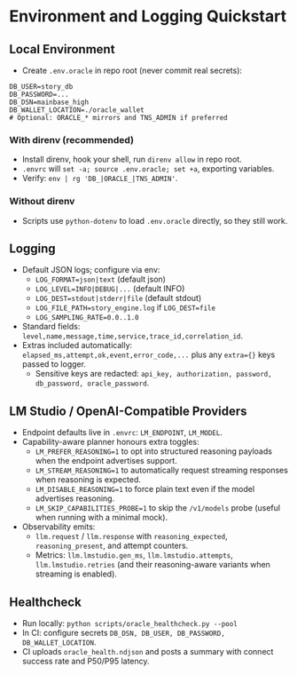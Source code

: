# Environment and Logging Quickstart

## Local Environment
- Create `.env.oracle` in repo root (never commit real secrets):
```
DB_USER=story_db
DB_PASSWORD=...
DB_DSN=mainbase_high
DB_WALLET_LOCATION=./oracle_wallet
# Optional: ORACLE_* mirrors and TNS_ADMIN if preferred
```

### With direnv (recommended)
- Install direnv, hook your shell, run `direnv allow` in repo root.
- `.envrc` will `set -a; source .env.oracle; set +a`, exporting variables.
- Verify: `env | rg 'DB_|ORACLE_|TNS_ADMIN'`.

### Without direnv
- Scripts use `python-dotenv` to load `.env.oracle` directly, so they still work.

## Logging
- Default JSON logs; configure via env:
  - `LOG_FORMAT=json|text` (default json)
  - `LOG_LEVEL=INFO|DEBUG|...` (default INFO)
  - `LOG_DEST=stdout|stderr|file` (default stdout)
  - `LOG_FILE_PATH=story_engine.log` if `LOG_DEST=file`
  - `LOG_SAMPLING_RATE=0.0..1.0`
- Standard fields: `level,name,message,time,service,trace_id,correlation_id`.
- Extras included automatically: `elapsed_ms,attempt,ok,event,error_code,...` plus any `extra={}` keys passed to logger.
  - Sensitive keys are redacted: `api_key, authorization, password, db_password, oracle_password`.

## LM Studio / OpenAI-Compatible Providers
- Endpoint defaults live in `.envrc`: `LM_ENDPOINT`, `LM_MODEL`.
- Capability-aware planner honours extra toggles:
  - `LM_PREFER_REASONING=1` to opt into structured reasoning payloads when the endpoint advertises support.
  - `LM_STREAM_REASONING=1` to automatically request streaming responses when reasoning is expected.
  - `LM_DISABLE_REASONING=1` to force plain text even if the model advertises reasoning.
  - `LM_SKIP_CAPABILITIES_PROBE=1` to skip the `/v1/models` probe (useful when running with a minimal mock).
- Observability emits:
  - `llm.request` / `llm.response` with `reasoning_expected`, `reasoning_present`, and attempt counters.
  - Metrics: `llm.lmstudio.gen_ms`, `llm.lmstudio.attempts`, `llm.lmstudio.retries` (and their reasoning-aware variants when streaming is enabled).

## Healthcheck
- Run locally: `python scripts/oracle_healthcheck.py --pool`
- In CI: configure secrets `DB_DSN, DB_USER, DB_PASSWORD, DB_WALLET_LOCATION`.
- CI uploads `oracle_health.ndjson` and posts a summary with connect success rate and P50/P95 latency.

